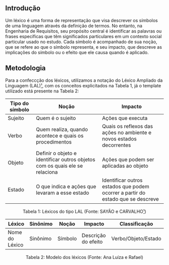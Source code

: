 ## Introdução

Um léxico é uma forma de representação que visa descrever os símbolos de uma linguagem através da definição de termos. No entanto, na Engenharia de Requisitos, seu propósito central é identificar as palavras ou frases específicas que têm significados particulares em um contexto social particular usado no estudo. Cada símbolo é acompanhado de sua noção, que se refere ao que o símbolo representa, e seu impacto, que descreve as implicações do símbolo ou o efeito que ele causa quando é aplicado. 

## Metodologia

Para a confeccção dos léxicos, utilizamos a notação do Léxico Ampliado da Linguagem (LAL)<a id="anchor_1" href="#REF1">¹</a>, com os conceitos explicitados na Tabela 1, já o template utilizado está presente na Tabela 2:

<center>

| Tipo do símbolo | Noção | Impacto |
|-----------------|-------|-------|
| Sujeito | Quem é o sujeito | Ações que executa |
| Verbo | Quem realiza, quando acontece e quais os procedimentos | Quais os reflexos das ações no ambiente e novos estados decorrentes |
| Objeto | Definir o objeto e identificar outros objetos com os quais ele se relaciona | Ações que podem ser aplicadas ao objeto  |
| Estado | O que indica e ações que levaram a esse estado | Identificar outros estados que podem ocorrer a partir do estado que se descreve  |

Tabela 1: Léxicos do tipo LAL (Fonte: SAYÃO e CARVALHO<a id="anchor_1" href="#REF1">¹</a>)


| Léxico         | Sinônimo | Noção   | Impacto             | Classificação       |
| -------------- | -------- | ------- | ------------------- | ------------------- |
| Nome do Léxico | Sinônimo | Símbolo | Descrição do efeito | Verbo/Objeto/Estado |

Tabela 2: Modelo dos léxicos (Fonte: Ana Luíza e Rafael)

</center>

